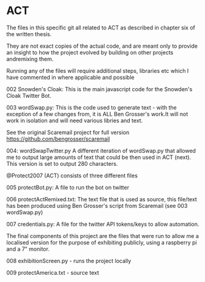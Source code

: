 # ACT

The files in this specific git all related to ACT as described in chapter six of the written thesis. 

They are not exact copies of the actual code, and are meant only to provide an insight to how the project evolved by building on other projects andremixing them.

Running any of the files will require additional steps, libraries etc which I have commented in where applicable and possible 

002 Snowden's Cloak: 
This is the main javascript code for the Snowden's Cloak Twitter Bot. 

003 wordSwap.py: 
This is the code used to generate text - with the exception of a few changes from, it is ALL Ben Grosser's work.It will not work in isolation and will need various libries and text.

See the original Scaremail project for full version https://github.com/bengrosser/scaremail

004: wordSwapTwitter.py 
A different iteration of wordSwap.py that allowed me to output large amounts of text that could be then used in ACT (next). This version is set to output 280 characters.

@Protect2007 (ACT) consists of three different files 

005 protectBot.py:
A file to run the bot on twitter  

006 protectActRemixed.txt:
The text file that is used as source, this file/text has been produced using Ben Grosser's script from Scaremail (see 003 wordSwap.py)  

007 credentials.py:
A file for the twitter API tokens/keys to allow automation. 

The final components of this project are the files that were run to allow me a localised version for the purpose of exhibiting publicly, using a raspberry pi and a 7" monitor. 

008 exhibitionScreen.py - runs the project locally 

009 protectAmerica.txt - source text  
 

